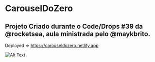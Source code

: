 # <b>CarouselDoZero</b>

## Projeto Criado durante o Code/Drops #39 da @rocketsea, aula ministrada pelo @maykbrito.

Deployed => https://carouseldozero.netlify.app

![Alt Text](https://media.giphy.com/media/URj5ytdR9pUHg3PvAb/giphy.gif)





